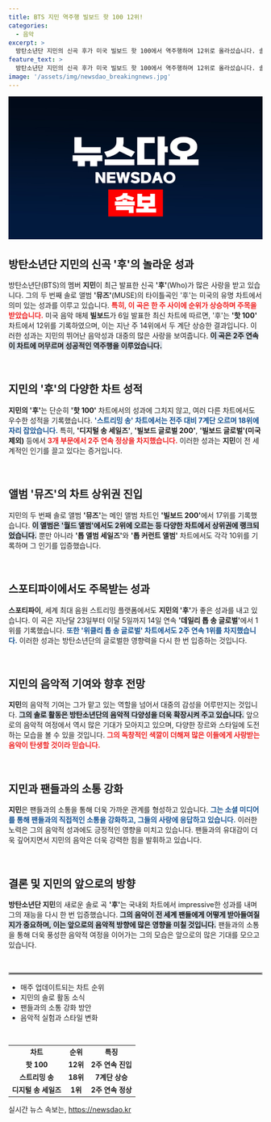 ```yaml
---
title: BTS 지민 역주행 빌보드 핫 100 12위!
categories:
  - 음악
excerpt: >
  방탄소년단 지민의 신곡 후가 미국 빌보드 핫 100에서 역주행하며 12위로 올라섰습니다. 솔로 앨범 뮤즈는 차트에서 폭발적인 성과를 내며 글로벌 음원 시장을 휩쓸고 있습니다!
feature_text: >
  방탄소년단 지민의 신곡 후가 미국 빌보드 핫 100에서 역주행하며 12위로 올라섰습니다. 솔로 앨범 뮤즈는 차트에서 폭발적인 성과를 내며 글로벌 음원 시장을 휩쓸고 있습니다!
image: '/assets/img/newsdao_breakingnews.jpg'
---
```


<p><img src="/assets/img/newsdao_breakingnews.jpg" alt="pcversion 속보" /></p>

<h2 data-ke-size="size26">방탄소년단 지민의 신곡 '후'의 놀라운 성과</h2>

<p data-ke-size="size16">방탄소년단(BTS)의 멤버 <b>지민</b>이 최근 발표한 신곡 <b>'후'</b>(Who)가 많은 사랑을 받고 있습니다. 그의 두 번째 솔로 앨범 <b>'뮤즈'</b>(MUSE)의 타이틀곡인 '후'는 미국의 유명 차트에서 의미 있는 성과를 이루고 있습니다. <b><span style="color: #ee2323;">특히, 이 곡은 한 주 사이에 순위가 상승하며 주목을 받았습니다.</span></b> 미국 음악 매체 <b>빌보드</b>가 6일 발표한 최신 차트에 따르면, '후'는 <b>'핫 100'</b> 차트에서 12위를 기록하였으며, 이는 지난 주 14위에서 두 계단 상승한 결과입니다. 이러한 성과는 지민의 뛰어난 음악성과 대중의 많은 사랑을 보여줍니다. <b><span style="background-color: #21538527;">이 곡은 2주 연속 이 차트에 머무르며 성공적인 역주행을 이루었습니다.</span></b></p>

<p data-ke-size="size16">&nbsp;</p>

<h2 data-ke-size="size26">지민의 '후'의 다양한 차트 성적</h2>

<p data-ke-size="size16"><b>지민의 '후'</b>는 단순히 <b>'핫 100'</b> 차트에서의 성과에 그치지 않고, 여러 다른 차트에서도 우수한 성적을 기록했습니다. <b><span style="color: #1a5490;">'스트리밍 송' 차트에서는 전주 대비 7계단 오르며 18위에 자리 잡았습니다.</span></b> 특히, <b>'디지털 송 세일즈'</b>, <b>'빌보드 글로벌 200'</b>, <b>'빌보드 글로벌'(미국 제외)</b> 등에서 <b><span style="color: #ee2323;">3개 부문에서 2주 연속 정상을 차지했습니다.</span></b> 이러한 성과는 <b>지민</b>이 전 세계적인 인기를 끌고 있다는 증거입니다.</p>

<p data-ke-size="size16">&nbsp;</p>

<h2 data-ke-size="size26">앨범 '뮤즈'의 차트 상위권 진입</h2>

<p data-ke-size="size16">지민의 두 번째 솔로 앨범 <b>'뮤즈'</b>는 메인 앨범 차트인 <b>'빌보드 200'</b>에서 17위를 기록했습니다. <b><span style="background-color: #21538527;">이 앨범은 '월드 앨범'에서도 2위에 오르는 등 다양한 차트에서 상위권에 랭크되었습니다.</span></b> 뿐만 아니라 <b>'톱 앨범 세일즈'</b>와 <b>'톱 커런트 앨범'</b> 차트에서도 각각 10위를 기록하며 그 인기를 입증했습니다.</p>

<p data-ke-size="size16">&nbsp;</p>

<h2 data-ke-size="size26">스포티파이에서도 주목받는 성과</h2>

<p data-ke-size="size16"><b>스포티파이</b>, 세계 최대 음원 스트리밍 플랫폼에서도 <b>지민의 '후'</b>가 좋은 성과를 내고 있습니다. 이 곡은 지난달 23일부터 이달 5일까지 14일 연속 <b>'데일리 톱 송 글로벌'</b>에서 1위를 기록했습니다. <b><span style="color: #1a5490;">또한 '위클리 톱 송 글로벌' 차트에서도 2주 연속 1위를 차지했습니다.</span></b> 이러한 성과는 방탄소년단의 글로벌한 영향력을 다시 한 번 입증하는 것입니다.</p>

<p data-ke-size="size16">&nbsp;</p>

<h2 data-ke-size="size26">지민의 음악적 기여와 향후 전망</h2>

<p data-ke-size="size16"><b>지민</b>의 음악적 기여는 그가 맡고 있는 역할을 넘어서 대중의 감성을 어루만지는 것입니다. <b><span style="background-color: #21538527;">그의 솔로 활동은 방탄소년단의 음악적 다양성을 더욱 확장시켜 주고 있습니다.</span></b> 앞으로의 음악적 여정에서 역시 많은 기대가 모아지고 있으며, 다양한 장르와 스타일에 도전하는 모습을 볼 수 있을 것입니다. <b><span style="color: #ee2323;">그의 독창적인 색깔이 더해져 많은 이들에게 사랑받는 음악이 탄생할 것이라 믿습니다.</span></b></p>

<p data-ke-size="size16">&nbsp;</p>

<h2 data-ke-size="size26">지민과 팬들과의 소통 강화</h2>

<p data-ke-size="size16"><b>지민</b>은 팬들과의 소통을 통해 더욱 가까운 관계를 형성하고 있습니다. <b><span style="color: #1a5490;">그는 소셜 미디어를 통해 팬들과의 직접적인 소통을 강화하고, 그들의 사랑에 응답하고 있습니다.</span></b> 이러한 노력은 그의 음악적 성과에도 긍정적인 영향을 미치고 있습니다. 팬들과의 유대감이 더욱 깊어지면서 지민의 음악은 더욱 강력한 힘을 발휘하고 있습니다.</p>

<p data-ke-size="size16">&nbsp;</p>

<h2 data-ke-size="size26">결론 및 지민의 앞으로의 방향</h2>

<p data-ke-size="size16"><b>방탄소년단 지민</b>의 새로운 솔로 곡 <b>'후'</b>는 국내외 차트에서 impressive한 성과를 내며 그의 재능을 다시 한 번 입증했습니다. <b><span style="background-color: #21538527;">그의 음악이 전 세계 팬들에게 어떻게 받아들여질지가 중요하며, 이는 앞으로의 음악적 방향에 많은 영향을 미칠 것입니다.</span></b> 팬들과의 소통을 통해 더욱 풍성한 음악적 여정을 이어가는 그의 모습은 앞으로의 많은 기대를 모으고 있습니다.</p>

<p data-ke-size="size16">&nbsp;</p>

<hr style="border: 2px solid #aaa;"/>

<ul>
    <li>매주 업데이트되는 차트 순위</li>
    <li>지민의 솔로 활동 소식</li>
    <li>팬들과의 소통 강화 방안</li>
    <li>음악적 실험과 스타일 변화</li>
</ul>

<p data-ke-size="size16">&nbsp;</p>

<table style="width: 100%; border-collapse: collapse;">
    <tr>
        <td style="text-align: center; height: 17px;"><b>차트</b></td>
        <td style="text-align: center; height: 17px;"><b>순위</b></td>
        <td style="text-align: center; height: 17px;"><b>특징</b></td>
    </tr>
    <tr>
        <td style="text-align: center; height: 17px;"><b>핫 100</b></td>
        <td style="text-align: center; height: 17px;"><b>12위</b></td>
        <td style="text-align: center; height: 17px;"><b>2주 연속 진입</b></td>
    </tr>
    <tr>
        <td style="text-align: center; height: 17px;"><b>스트리밍 송</b></td>
        <td style="text-align: center; height: 17px;"><b>18위</b></td>
        <td style="text-align: center; height: 17px;"><b>7계단 상승</b></td>
    </tr>
    <tr>
        <td style="text-align: center; height: 17px;"><b>디지털 송 세일즈</b></td>
        <td style="text-align: center; height: 17px;"><b>1위</b></td>
        <td style="text-align: center; height: 17px;"><b>2주 연속 정상</b></td>
    </tr>
</table>
실시간 뉴스 속보는, <a href="https://newsdao.kr" rel="dofollow">https://newsdao.kr</a>


